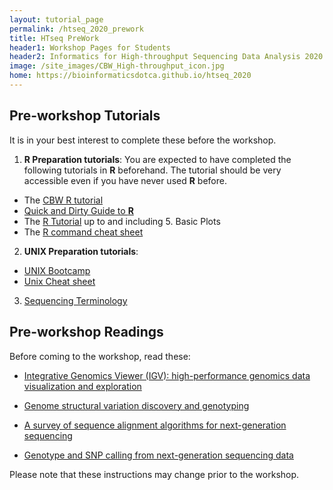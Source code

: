 ```yaml
---
layout: tutorial_page
permalink: /htseq_2020_prework
title: HTseq PreWork
header1: Workshop Pages for Students
header2: Informatics for High-throughput Sequencing Data Analysis 2020 Pre-Work
image: /site_images/CBW_High-throughput_icon.jpg
home: https://bioinformaticsdotca.github.io/htseq_2020
---
```


## Pre-workshop Tutorials

It is in your best interest to complete these before the workshop.

1) **R Preparation tutorials**: You are expected to have completed the following tutorials in **R** beforehand. The tutorial should be very accessible even if you have never used **R** before.

* The [CBW R tutorial](http://bioinformatics-ca.github.io/CBW_R_Tutorial/)
* [Quick and Dirty Guide to **R**](http://ww2.coastal.edu/kingw/statistics/R-tutorials/text/quick&dirty_R.txt)  
* The [R Tutorial](http://www.cyclismo.org/tutorial/R/) up to and including 5. Basic Plots
* The [R command cheat sheet](https://github.com/bioinformaticsdotca/bioinformaticsdotca.github.io/blob/master/resources/R_Short-refcard.pdf)

2) **UNIX Preparation tutorials**:  

* [UNIX Bootcamp](http://rik.smith-unna.com/command_line_bootcamp/?id=9xnbkx6eaof)
* [Unix Cheat sheet](http://www.rain.org/~mkummel/unix.html) 

3) [Sequencing Terminology](http://www.ncbi.nlm.nih.gov/projects/genome/glossary.shtml)


## Pre-workshop Readings  

Before coming to the workshop, read these:
  
* [Integrative Genomics Viewer (IGV): high-performance genomics data visualization and exploration](http://www.ncbi.nlm.nih.gov/pubmed/22517427)
  
* [Genome structural variation discovery and genotyping](http://www.ncbi.nlm.nih.gov/pubmed/21358748)
  
* [A survey of sequence alignment algorithms for next-generation sequencing](http://www.ncbi.nlm.nih.gov/pubmed/20460430)
  
* [Genotype and SNP calling from next-generation sequencing data](http://www.ncbi.nlm.nih.gov/pubmed/21587300)



Please note that these instructions may change prior to the workshop.
